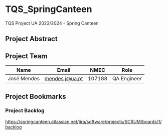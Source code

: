 # TQS_SpringCanteen
TQS Project UA 2023/2024 - Spring Canteen

## Project Abstract


## Project Team

| Name | Email | NMEC | Role |
| ---- | ----- | ---- | ---- |
| José Mendes | mendes.j@ua.pt | 107188 | QA Engineer |

##  Project Bookmarks


### Project Backlog

https://springcanteen.atlassian.net/jira/software/projects/SCRUM/boards/1/backlog
